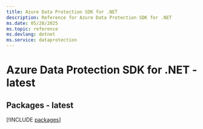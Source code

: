 ```yaml
---
title: Azure Data Protection SDK for .NET
description: Reference for Azure Data Protection SDK for .NET
ms.date: 05/28/2025
ms.topic: reference
ms.devlang: dotnet
ms.service: dataprotection
---
```

# Azure Data Protection SDK for .NET - latest
## Packages - latest
[!INCLUDE [packages](data-protection-index.md)]
